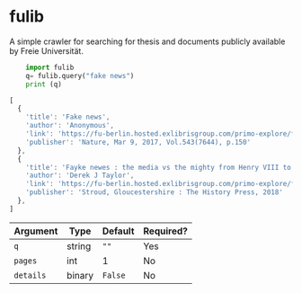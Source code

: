 # fulib
A simple crawler for searching for thesis and documents publicly available by Freie Universität.

```python
    import fulib
    q= fulib.query("fake news")
    print (q)
```


```javascript
[
  {
    'title': 'Fake news',
    'author': 'Anonymous',
    'link': 'https://fu-berlin.hosted.exlibrisgroup.com/primo-explore/fulldisplay?docid=TN_proquest1876465797&context=PC&vid=FUB&lang=en_US&search_scope=FUB_ALL&adaptor=primo_central_multiple_fe&tab=fub&query=any,contains,fake%20news&offset=0',
    'publisher': 'Nature, Mar 9, 2017, Vol.543(7644), p.150'
  },
  {
    'title': 'Fayke newes : the media vs the mighty from Henry VIII to Donald Trump',
    'author': 'Derek J Taylor',
    'link': 'https://fu-berlin.hosted.exlibrisgroup.com/primo-explore/fulldisplay?docid=FUB_ALMA_DS211003561170002883&context=L&vid=FUB&lang=en_US&search_scope=FUB_ALL&adaptor=Local%20Search%20Engine&tab=fub&query=any,contains,fake%20news&offset=0',
    'publisher': 'Stroud, Gloucestershire : The History Press, 2018'
  },
]
```



| **Argument**   | **Type**        | **Default**    | **Required?** |
|----------------|-----------------|----------------|---------------|
| `q`            | string          | `""`           | Yes           |
| `pages`        | int             | 1              | No            |
| `details`      | binary          | `False`        | No            |


